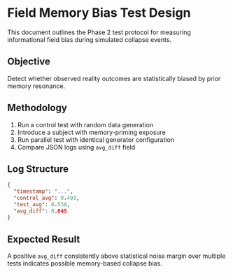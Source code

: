 # Field Memory Bias Test Design

This document outlines the Phase 2 test protocol for measuring informational field bias during simulated collapse events.

## Objective

Detect whether observed reality outcomes are statistically biased by prior memory resonance.

## Methodology

1. Run a control test with random data generation
2. Introduce a subject with memory-priming exposure
3. Run parallel test with identical generator configuration
4. Compare JSON logs using `avg_diff` field

## Log Structure

```json
{
  "timestamp": "...",
  "control_avg": 0.493,
  "test_avg": 0.538,
  "avg_diff": 0.045
}
```

## Expected Result

A positive `avg_diff` consistently above statistical noise margin over multiple tests indicates possible memory-based collapse bias.